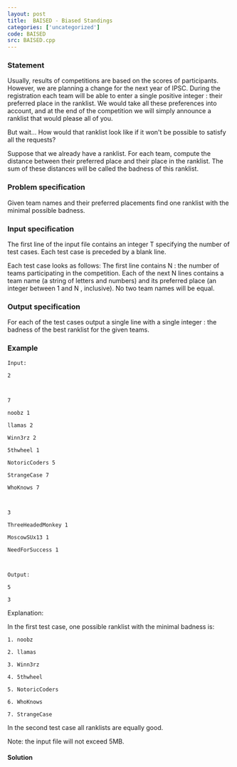 ```yaml
---
layout: post
title:  BAISED - Biased Standings
categories: ['uncategorized']
code: BAISED
src: BAISED.cpp
---
```


### **Statement**

Usually, results of competitions are based on the scores of participants.
However, we are planning a change for the next year of IPSC. During the
registration each team will be able to enter a single positive integer : their
preferred place in the ranklist. We would take all these preferences into
account, and at the end of the competition we will simply announce a ranklist
that would please all of you.

But wait... How would that ranklist look like if it won't be possible to
satisfy all the requests?

Suppose that we already have a ranklist. For each team, compute the distance
between their preferred place and their place in the ranklist. The sum of
these distances will be called the badness of this ranklist.

### Problem specification

Given team names and their preferred placements find one ranklist with the
minimal possible badness.

### Input specification

The first line of the input file contains an integer T specifying the
number of test cases. Each test case is preceded by a blank line.

Each test case looks as follows: The first line contains N : the number of
teams participating in the competition. Each of the next N lines contains
a team name (a string of letters and numbers) and its preferred place (an
integer between 1 and N , inclusive). No two team names will be equal.

### Output specification

For each of the test cases output a single line with a single integer : the
badness of the best ranklist for the given teams.

### Example

    
    
    Input:
    2
    
    7
    noobz 1
    llamas 2
    Winn3rz 2
    5thwheel 1
    NotoricCoders 5
    StrangeCase 7
    WhoKnows 7
    
    3
    ThreeHeadedMonkey 1
    MoscowSUx13 1
    NeedForSuccess 1
    
    Output:
    5
    3
    

Explanation:

In the first test case, one possible ranklist with the minimal badness is:

    
    
    1. noobz
    2. llamas
    3. Winn3rz
    4. 5thwheel
    5. NotoricCoders
    6. WhoKnows
    7. StrangeCase
    

In the second test case all ranklists are equally good.

Note: the input file will not exceed 5MB.



#### **Solution**



